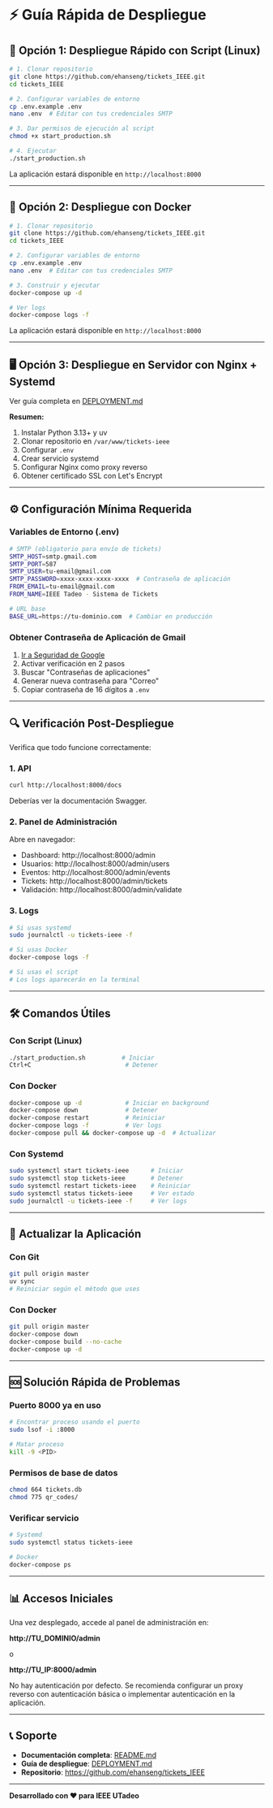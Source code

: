 # ⚡ Guía Rápida de Despliegue

## 🎯 Opción 1: Despliegue Rápido con Script (Linux)

```bash
# 1. Clonar repositorio
git clone https://github.com/ehanseng/tickets_IEEE.git
cd tickets_IEEE

# 2. Configurar variables de entorno
cp .env.example .env
nano .env  # Editar con tus credenciales SMTP

# 3. Dar permisos de ejecución al script
chmod +x start_production.sh

# 4. Ejecutar
./start_production.sh
```

La aplicación estará disponible en `http://localhost:8000`

---

## 🐳 Opción 2: Despliegue con Docker

```bash
# 1. Clonar repositorio
git clone https://github.com/ehanseng/tickets_IEEE.git
cd tickets_IEEE

# 2. Configurar variables de entorno
cp .env.example .env
nano .env  # Editar con tus credenciales SMTP

# 3. Construir y ejecutar
docker-compose up -d

# Ver logs
docker-compose logs -f
```

La aplicación estará disponible en `http://localhost:8000`

---

## 🖥️ Opción 3: Despliegue en Servidor con Nginx + Systemd

Ver guía completa en [DEPLOYMENT.md](DEPLOYMENT.md)

**Resumen:**
1. Instalar Python 3.13+ y uv
2. Clonar repositorio en `/var/www/tickets-ieee`
3. Configurar `.env`
4. Crear servicio systemd
5. Configurar Nginx como proxy reverso
6. Obtener certificado SSL con Let's Encrypt

---

## ⚙️ Configuración Mínima Requerida

### Variables de Entorno (.env)

```bash
# SMTP (obligatorio para envío de tickets)
SMTP_HOST=smtp.gmail.com
SMTP_PORT=587
SMTP_USER=tu-email@gmail.com
SMTP_PASSWORD=xxxx-xxxx-xxxx-xxxx  # Contraseña de aplicación
FROM_EMAIL=tu-email@gmail.com
FROM_NAME=IEEE Tadeo - Sistema de Tickets

# URL base
BASE_URL=https://tu-dominio.com  # Cambiar en producción
```

### Obtener Contraseña de Aplicación de Gmail

1. [Ir a Seguridad de Google](https://myaccount.google.com/security)
2. Activar verificación en 2 pasos
3. Buscar "Contraseñas de aplicaciones"
4. Generar nueva contraseña para "Correo"
5. Copiar contraseña de 16 dígitos a `.env`

---

## 🔍 Verificación Post-Despliegue

Verifica que todo funcione correctamente:

### 1. API
```bash
curl http://localhost:8000/docs
```
Deberías ver la documentación Swagger.

### 2. Panel de Administración
Abre en navegador:
- Dashboard: http://localhost:8000/admin
- Usuarios: http://localhost:8000/admin/users
- Eventos: http://localhost:8000/admin/events
- Tickets: http://localhost:8000/admin/tickets
- Validación: http://localhost:8000/admin/validate

### 3. Logs
```bash
# Si usas systemd
sudo journalctl -u tickets-ieee -f

# Si usas Docker
docker-compose logs -f

# Si usas el script
# Los logs aparecerán en la terminal
```

---

## 🛠️ Comandos Útiles

### Con Script (Linux)
```bash
./start_production.sh          # Iniciar
Ctrl+C                          # Detener
```

### Con Docker
```bash
docker-compose up -d            # Iniciar en background
docker-compose down             # Detener
docker-compose restart          # Reiniciar
docker-compose logs -f          # Ver logs
docker-compose pull && docker-compose up -d  # Actualizar
```

### Con Systemd
```bash
sudo systemctl start tickets-ieee      # Iniciar
sudo systemctl stop tickets-ieee       # Detener
sudo systemctl restart tickets-ieee    # Reiniciar
sudo systemctl status tickets-ieee     # Ver estado
sudo journalctl -u tickets-ieee -f     # Ver logs
```

---

## 🔄 Actualizar la Aplicación

### Con Git
```bash
git pull origin master
uv sync
# Reiniciar según el método que uses
```

### Con Docker
```bash
git pull origin master
docker-compose down
docker-compose build --no-cache
docker-compose up -d
```

---

## 🆘 Solución Rápida de Problemas

### Puerto 8000 ya en uso
```bash
# Encontrar proceso usando el puerto
sudo lsof -i :8000

# Matar proceso
kill -9 <PID>
```

### Permisos de base de datos
```bash
chmod 664 tickets.db
chmod 775 qr_codes/
```

### Verificar servicio
```bash
# Systemd
sudo systemctl status tickets-ieee

# Docker
docker-compose ps
```

---

## 📊 Accesos Iniciales

Una vez desplegado, accede al panel de administración en:

**http://TU_DOMINIO/admin**

o

**http://TU_IP:8000/admin**

No hay autenticación por defecto. Se recomienda configurar un proxy reverso con autenticación básica o implementar autenticación en la aplicación.

---

## 📞 Soporte

- **Documentación completa**: [README.md](README.md)
- **Guía de despliegue**: [DEPLOYMENT.md](DEPLOYMENT.md)
- **Repositorio**: https://github.com/ehanseng/tickets_IEEE

---

**Desarrollado con ❤️ para IEEE UTadeo**
